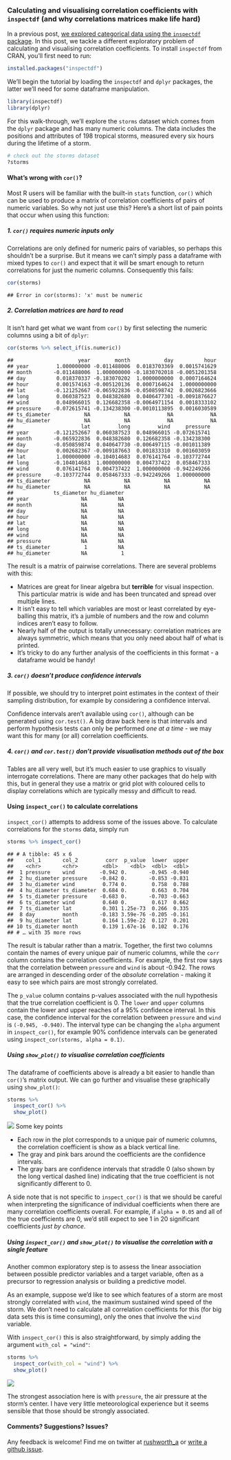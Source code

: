 
### Calculating and visualising correlation coefficients with `inspectdf` (and why correlations matrices make life hard)

In a previous post, [we explored categorical data using the `inspectdf`
package](https://alastairrushworth.github.io/Exploring-categorical-data-with-inspectdf/).
In this post, we tackle a different exploratory problem of calculating
and visualising correlation coefficients. To install `inspectdf` from
CRAN, you’ll first need to run:

``` r
installed.packages("inspectdf")
```

We’ll begin the tutorial by loading the `inspectdf` and `dplyr`
packages, the latter we’ll need for some dataframe manipulation.

``` r
library(inspectdf)
library(dplyr)
```

For this walk-through, we’ll explore the `storms` dataset which comes
from the `dplyr` package and has many numeric columns. The data includes
the positions and attributes of 198 tropical storms, measured every six
hours during the lifetime of a storm.

``` r
# check out the storms dataset
?storms
```

#### What’s wrong with `cor()`?

Most R users will be familiar with the built-in `stats` function,
`cor()` which can be used to produce a matrix of correlation
coefficients of pairs of numeric variables. So why not just use this?
Here’s a short list of pain points that occur when using this function:

##### 1\. `cor()` requires numeric inputs only

Correlations are only defined for numeric pairs of variables, so perhaps
this shouldn’t be a surprise. But it means we can’t simply pass a
dataframe with mixed types to `cor()` and expect that it will be smart
enough to return correlations for just the numeric columns. Consequently
this fails:

``` r
cor(storms)
```

    ## Error in cor(storms): 'x' must be numeric

##### 2\. Correlation matrices are hard to read

It isn’t hard get what we want from `cor()` by first selecting the
numeric columns using a bit of `dplyr`:

``` r
cor(storms %>% select_if(is.numeric))
```

    ##                     year        month           day          hour
    ## year         1.000000000 -0.011488006  0.0183703369  0.0015741629
    ## month       -0.011488006  1.000000000 -0.1830702018 -0.0051201358
    ## day          0.018370337 -0.183070202  1.0000000000  0.0007164624
    ## hour         0.001574163 -0.005120136  0.0007164624  1.0000000000
    ## lat         -0.121252667 -0.065922836 -0.0508598742  0.0026823666
    ## long         0.060387523  0.048382680  0.0406477301 -0.0091876627
    ## wind         0.048966015  0.126682358 -0.0064971154  0.0018333102
    ## pressure    -0.072615741 -0.134238300 -0.0010113895  0.0016030589
    ## ts_diameter           NA           NA            NA            NA
    ## hu_diameter           NA           NA            NA            NA
    ##                      lat         long         wind     pressure
    ## year        -0.121252667  0.060387523  0.048966015 -0.072615741
    ## month       -0.065922836  0.048382680  0.126682358 -0.134238300
    ## day         -0.050859874  0.040647730 -0.006497115 -0.001011389
    ## hour         0.002682367 -0.009187663  0.001833310  0.001603059
    ## lat          1.000000000 -0.104014683  0.076141764 -0.103772744
    ## long        -0.104014683  1.000000000  0.004737422  0.058467333
    ## wind         0.076141764  0.004737422  1.000000000 -0.942249266
    ## pressure    -0.103772744  0.058467333 -0.942249266  1.000000000
    ## ts_diameter           NA           NA           NA           NA
    ## hu_diameter           NA           NA           NA           NA
    ##             ts_diameter hu_diameter
    ## year                 NA          NA
    ## month                NA          NA
    ## day                  NA          NA
    ## hour                 NA          NA
    ## lat                  NA          NA
    ## long                 NA          NA
    ## wind                 NA          NA
    ## pressure             NA          NA
    ## ts_diameter           1          NA
    ## hu_diameter          NA           1

The result is a matrix of pairwise correlations. There are several
problems with this:

  - Matrices are great for linear algebra but **terrible** for visual
    inspection. This particular matrix is wide and has been truncated
    and spread over multiple lines.
  - It isn’t easy to tell which variables are most or least correlated
    by eye-balling this matrix, it’s a jumble of numbers and the row and
    column indices aren’t easy to follow.
  - Nearly half of the output is totally unnecessary: correlation
    matrices are always symmetric, which means that you only need about
    half of what is printed.
  - It’s tricky to do any further analysis of the coefficients in this
    format - a dataframe would be handy\!

##### 3\. `cor()` doesn’t produce confidence intervals

If possible, we should try to interpret point estimates in the context
of their sampling distribution, for example by considering a confidence
interval.

Confidence intervals aren’t available using `cor()`, although can be
generated using `cor.test()`. A big draw back here is that intervals and
perform hypothesis tests can only be performed *one at a time* - we may
want this for many (or all) correlation coefficients.

##### 4\. `cor()` and `cor.test()` don’t provide visualisation methods out of the box

Tables are all very well, but it’s much easier to use graphics to
visually interrogate correlations. There are many other packages that do
help with this, but in general they use a matrix or grid plot with
coloured cells to display correlations which are typically messy and
difficult to read.

#### Using `inspect_cor()` to calculate correlations

`inspect_cor()` attempts to address some of the issues above. To
calculate correlations for the `storms` data, simply run

``` r
storms %>% inspect_cor()
```

    ## # A tibble: 45 x 6
    ##    col_1       col_2         corr  p_value  lower  upper
    ##    <chr>       <chr>        <dbl>    <dbl>  <dbl>  <dbl>
    ##  1 pressure    wind        -0.942 0.       -0.945 -0.940
    ##  2 hu_diameter pressure    -0.842 0.       -0.853 -0.831
    ##  3 hu_diameter wind         0.774 0.        0.758  0.788
    ##  4 hu_diameter ts_diameter  0.684 0.        0.663  0.704
    ##  5 ts_diameter pressure    -0.683 0.       -0.703 -0.663
    ##  6 ts_diameter wind         0.640 0.        0.617  0.662
    ##  7 ts_diameter lat          0.301 1.25e-73  0.266  0.335
    ##  8 day         month       -0.183 3.59e-76 -0.205 -0.161
    ##  9 hu_diameter lat          0.164 1.59e-22  0.127  0.201
    ## 10 ts_diameter month        0.139 1.67e-16  0.102  0.176
    ## # … with 35 more rows

The result is tabular rather than a matrix. Together, the first two
columns contain the names of every unique pair of numeric columns, while
the `corr` column contains the correlation coefficients. For example,
the first row says that the correlation between `pressure` and `wind` is
about -0.942. The rows are arranged in descending order of the
*absolute* correlation - making it easy to see which pairs are most
strongly correlated.

The `p_value` column contains p-values associated with the null
hypothesis that the true correlation coefficient is 0. The `lower` and
`upper` columns contain the lower and upper reaches of a 95% confidence
interval. In this case, the confidence interval for the correlation
between `pressure` and `wind` is `(-0.945, -0.940)`. The interval type
can be changing the `alpha` argument in `inspect_cor()`, for example 90%
confidence intervals can be generated using `inspect_cor(storms, alpha
= 0.1)`.

##### Using `show_plot()` to visualise correlation coefficients

The dataframe of coefficients above is already a bit easier to handle
than `cor()`’s matrix output. We can go further and visualise these
graphically using `show_plot()`:

``` r
storms %>% 
  inspect_cor() %>%
  show_plot()
```

![](/assets/images/cor_storms_4-1.png)<!-- -->
Some key points

  - Each row in the plot corresponds to a unique pair of numeric
    columns, the correlation coefficient is show as a black vertical
    line.
  - The gray and pink bars around the coefficients are the confidence
    intervals.
  - The gray bars are confidence intervals that straddle 0 (also shown
    by the long vertical dashed line) indicating that the true
    coefficient is not significantly different to 0.

A side note that is not specific to `inspect_cor()` is that we should be
careful when interpreting the significance of individual coefficients
when there are many correlation coefficients overall. For example, if
`alpha = 0.05` and all of the true coefficients are 0, we’d still expect
to see 1 in 20 significant coefficients *just by chance*.

##### Using `inspect_cor()` and `show_plot()` to visualise the correlation with a single feature

Another common exploratory step is to assess the linear association
between possible predictor variables and a target variable, often as a
precursor to regression analysis or building a predictive model.

As an example, suppose we’d like to see which features of a storm are
most strongly correlated with `wind`, the maximum sustained wind speed
of the storm. We don’t need to calculate all correlation coefficients
for this (for big data sets this is time consuming), only the ones that
involve the `wind` variable.

With `inspect_cor()` this is also straightforward, by simply adding the
argument `with_col = "wind"`:

``` r
storms %>% 
  inspect_cor(with_col = "wind") %>%
  show_plot()
```

![](/assets/images/cor_storms_5-1.png)<!-- -->

The strongest association here is with `pressure`, the air pressure at
the storm’s center. I have very little meteorological experience but it
seems sensible that those should be strongly associated.

#### Comments? Suggestions? Issues?

Any feedback is welcome\! Find me on twitter at
[rushworth\_a](https://twitter.com/rushworth_a) or [write a github
issue](https://github.com/alastairrushworth/inspectdf/issues).
